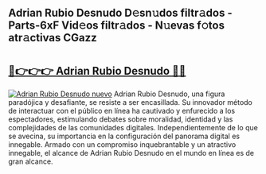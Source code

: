 ## Adrian Rubio Desnudo D𝚎sn𝚞dos filtr𝚊dos - Parts-6xF Vid𝚎os filtr𝚊dos - N𝚞evas f𝚘tos atr𝚊ctivas CGazz

# <h2><a href="http://mb1k4x.tromn.icu/?c=Adrian+Rubio+Desnudo">🔗👉👉👉 Adrian Rubio Desnudo 🔗🔗</a></h2>

[![Adrian Rubio Desnudo nuevo](https://i.imgur.com/pEAQMta.gif)](http://mb1k4x.tromn.icu/?c=Adrian+Rubio+Desnudo)
Adrian Rubio Desnudo, una figura paradójica y desafiante, se resiste a ser encasillada. Su innovador método de interactuar con el público en línea ha cautivado y enfurecido a los espectadores, estimulando debates sobre moralidad, identidad y las complejidades de las comunidades digitales. Independientemente de lo que se avecina, su importancia en la configuración del panorama digital es innegable. Armado con un compromiso inquebrantable y un atractivo innegable, el alcance de Adrian Rubio Desnudo en el mundo en línea es de gran alcance.
